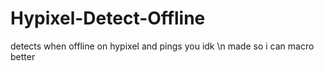 # Hypixel-Detect-Offline

detects when offline on hypixel and pings you idk \n
made so i can macro better
